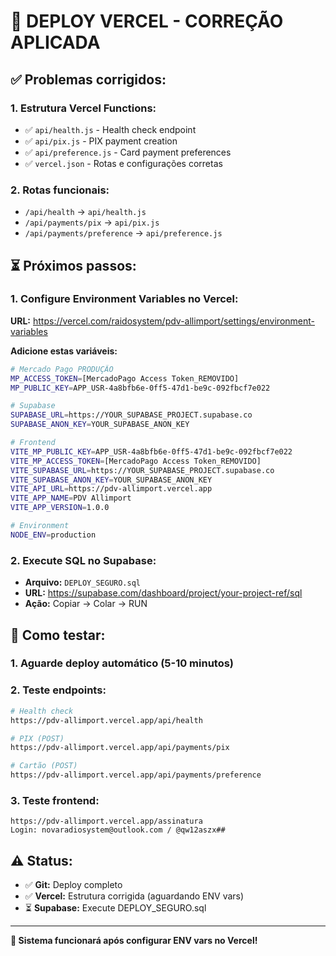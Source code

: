 # 🚀 DEPLOY VERCEL - CORREÇÃO APLICADA

## ✅ **Problemas corrigidos:**

### 1. **Estrutura Vercel Functions:**
- ✅ `api/health.js` - Health check endpoint
- ✅ `api/pix.js` - PIX payment creation
- ✅ `api/preference.js` - Card payment preferences
- ✅ `vercel.json` - Rotas e configurações corretas

### 2. **Rotas funcionais:**
- `/api/health` → `api/health.js`
- `/api/payments/pix` → `api/pix.js` 
- `/api/payments/preference` → `api/preference.js`

## ⏳ **Próximos passos:**

### 1. **Configure Environment Variables no Vercel:**
**URL:** https://vercel.com/raidosystem/pdv-allimport/settings/environment-variables

**Adicione estas variáveis:**
```bash
# Mercado Pago PRODUÇÃO
MP_ACCESS_TOKEN=[MercadoPago Access Token_REMOVIDO]
MP_PUBLIC_KEY=APP_USR-4a8bfb6e-0ff5-47d1-be9c-092fbcf7e022

# Supabase
SUPABASE_URL=https://YOUR_SUPABASE_PROJECT.supabase.co
SUPABASE_ANON_KEY=YOUR_SUPABASE_ANON_KEY

# Frontend
VITE_MP_PUBLIC_KEY=APP_USR-4a8bfb6e-0ff5-47d1-be9c-092fbcf7e022
VITE_MP_ACCESS_TOKEN=[MercadoPago Access Token_REMOVIDO]
VITE_SUPABASE_URL=https://YOUR_SUPABASE_PROJECT.supabase.co
VITE_SUPABASE_ANON_KEY=YOUR_SUPABASE_ANON_KEY
VITE_API_URL=https://pdv-allimport.vercel.app
VITE_APP_NAME=PDV Allimport
VITE_APP_VERSION=1.0.0

# Environment
NODE_ENV=production
```

### 2. **Execute SQL no Supabase:**
- **Arquivo:** `DEPLOY_SEGURO.sql`
- **URL:** https://supabase.com/dashboard/project/your-project-ref/sql
- **Ação:** Copiar → Colar → RUN

## 🧪 **Como testar:**

### 1. **Aguarde deploy automático (5-10 minutos)**

### 2. **Teste endpoints:**
```bash
# Health check
https://pdv-allimport.vercel.app/api/health

# PIX (POST)
https://pdv-allimport.vercel.app/api/payments/pix

# Cartão (POST)  
https://pdv-allimport.vercel.app/api/payments/preference
```

### 3. **Teste frontend:**
```
https://pdv-allimport.vercel.app/assinatura
Login: novaradiosystem@outlook.com / @qw12aszx##
```

## ⚠️ **Status:**
- ✅ **Git:** Deploy completo
- ✅ **Vercel:** Estrutura corrigida (aguardando ENV vars)
- ⏳ **Supabase:** Execute DEPLOY_SEGURO.sql

---
**🎉 Sistema funcionará após configurar ENV vars no Vercel!**
